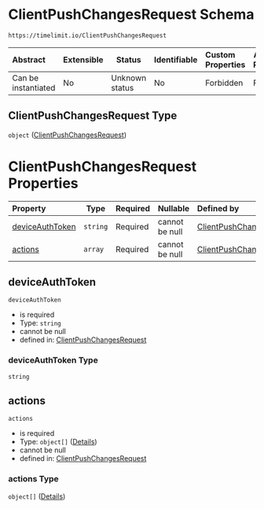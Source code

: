 # ClientPushChangesRequest Schema

```txt
https://timelimit.io/ClientPushChangesRequest
```




| Abstract            | Extensible | Status         | Identifiable | Custom Properties | Additional Properties | Access Restrictions | Defined In                                                                                          |
| :------------------ | ---------- | -------------- | ------------ | :---------------- | --------------------- | ------------------- | --------------------------------------------------------------------------------------------------- |
| Can be instantiated | No         | Unknown status | No           | Forbidden         | Forbidden             | none                | [ClientPushChangesRequest.schema.json](ClientPushChangesRequest.schema.json "open original schema") |

## ClientPushChangesRequest Type

`object` ([ClientPushChangesRequest](clientpushchangesrequest.md))

# ClientPushChangesRequest Properties

| Property                            | Type     | Required | Nullable       | Defined by                                                                                                                                                          |
| :---------------------------------- | -------- | -------- | -------------- | :------------------------------------------------------------------------------------------------------------------------------------------------------------------ |
| [deviceAuthToken](#deviceAuthToken) | `string` | Required | cannot be null | [ClientPushChangesRequest](clientpushchangesrequest-properties-deviceauthtoken.md "https&#x3A;//timelimit.io/ClientPushChangesRequest#/properties/deviceAuthToken") |
| [actions](#actions)                 | `array`  | Required | cannot be null | [ClientPushChangesRequest](clientpushchangesrequest-properties-actions.md "https&#x3A;//timelimit.io/ClientPushChangesRequest#/properties/actions")                 |

## deviceAuthToken




`deviceAuthToken`

-   is required
-   Type: `string`
-   cannot be null
-   defined in: [ClientPushChangesRequest](clientpushchangesrequest-properties-deviceauthtoken.md "https&#x3A;//timelimit.io/ClientPushChangesRequest#/properties/deviceAuthToken")

### deviceAuthToken Type

`string`

## actions




`actions`

-   is required
-   Type: `object[]` ([Details](clientpushchangesrequest-properties-actions-items.md))
-   cannot be null
-   defined in: [ClientPushChangesRequest](clientpushchangesrequest-properties-actions.md "https&#x3A;//timelimit.io/ClientPushChangesRequest#/properties/actions")

### actions Type

`object[]` ([Details](clientpushchangesrequest-properties-actions-items.md))
